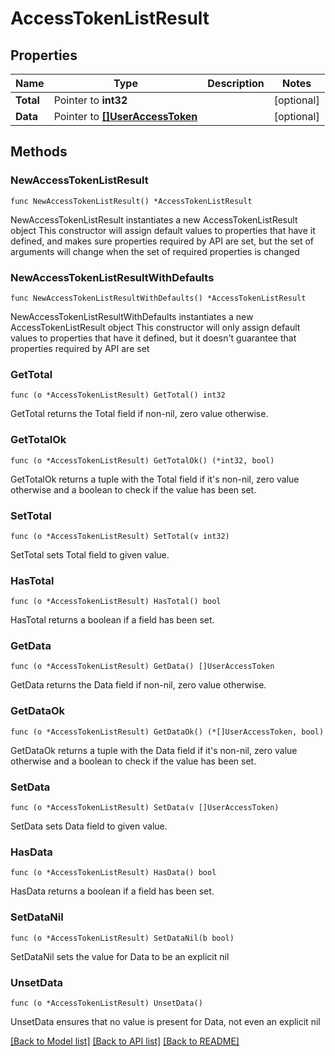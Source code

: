 # AccessTokenListResult

## Properties

Name | Type | Description | Notes
------------ | ------------- | ------------- | -------------
**Total** | Pointer to **int32** |  | [optional] 
**Data** | Pointer to [**[]UserAccessToken**](UserAccessToken.md) |  | [optional] 

## Methods

### NewAccessTokenListResult

`func NewAccessTokenListResult() *AccessTokenListResult`

NewAccessTokenListResult instantiates a new AccessTokenListResult object
This constructor will assign default values to properties that have it defined,
and makes sure properties required by API are set, but the set of arguments
will change when the set of required properties is changed

### NewAccessTokenListResultWithDefaults

`func NewAccessTokenListResultWithDefaults() *AccessTokenListResult`

NewAccessTokenListResultWithDefaults instantiates a new AccessTokenListResult object
This constructor will only assign default values to properties that have it defined,
but it doesn't guarantee that properties required by API are set

### GetTotal

`func (o *AccessTokenListResult) GetTotal() int32`

GetTotal returns the Total field if non-nil, zero value otherwise.

### GetTotalOk

`func (o *AccessTokenListResult) GetTotalOk() (*int32, bool)`

GetTotalOk returns a tuple with the Total field if it's non-nil, zero value otherwise
and a boolean to check if the value has been set.

### SetTotal

`func (o *AccessTokenListResult) SetTotal(v int32)`

SetTotal sets Total field to given value.

### HasTotal

`func (o *AccessTokenListResult) HasTotal() bool`

HasTotal returns a boolean if a field has been set.

### GetData

`func (o *AccessTokenListResult) GetData() []UserAccessToken`

GetData returns the Data field if non-nil, zero value otherwise.

### GetDataOk

`func (o *AccessTokenListResult) GetDataOk() (*[]UserAccessToken, bool)`

GetDataOk returns a tuple with the Data field if it's non-nil, zero value otherwise
and a boolean to check if the value has been set.

### SetData

`func (o *AccessTokenListResult) SetData(v []UserAccessToken)`

SetData sets Data field to given value.

### HasData

`func (o *AccessTokenListResult) HasData() bool`

HasData returns a boolean if a field has been set.

### SetDataNil

`func (o *AccessTokenListResult) SetDataNil(b bool)`

 SetDataNil sets the value for Data to be an explicit nil

### UnsetData
`func (o *AccessTokenListResult) UnsetData()`

UnsetData ensures that no value is present for Data, not even an explicit nil

[[Back to Model list]](../README.md#documentation-for-models) [[Back to API list]](../README.md#documentation-for-api-endpoints) [[Back to README]](../README.md)



